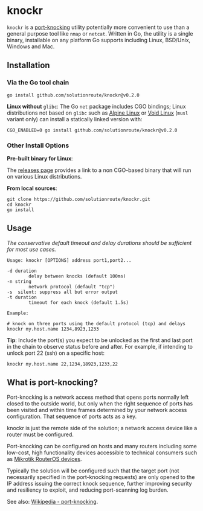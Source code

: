 # knockr

`knockr` is a [port-knocking](https://en.wikipedia.org/wiki/Port_knocking)
utility potentially more convenient to use than a general purpose tool like 
`nmap` or `netcat`. Written in Go, the utility is a single binary, installable 
on any platform Go supports including Linux, BSD/Unix, Windows and Mac.

## Installation

### Via the Go tool chain

    go install github.com/solutionroute/knockr@v0.2.0

**Linux without** `glibc`: The Go `net` package includes CGO bindings; Linux
distributions not based on `glibc` such as [Alpine
Linux](https://www.alpinelinux.org/) or [Void Linux](https://voidlinux.org/)
(`musl` variant only) can install a statically linked version with:

    CGO_ENABLED=0 go install github.com/solutionroute/knockr@v0.2.0

### Other Install Options 

**Pre-built binary for Linux**:

The [releases page](https://github.com/solutionroute/knockr/releases)
provides a link to a non CGO-based binary that will run on various
Linux distributions.

**From local sources**:

    git clone https://github.com/solutionroute/knockr.git
    cd knockr
    go install 

## Usage

*The conservative default timeout and delay durations should be sufficient for
most use cases.*

    Usage: knockr [OPTIONS] address port1,port2...

    -d duration
            delay between knocks (default 100ms)
    -n string
            network protocol (default "tcp")
    -s	silent: suppress all but error output
    -t duration
            timeout for each knock (default 1.5s)

    Example:

    # knock on three ports using the default protocol (tcp) and delays
    knockr my.host.name 1234,8923,1233

**Tip**: Include the port(s) you expect to be unlocked as the first and last
port in the chain to observe status before and after. For example, if intending
to unlock port 22 (ssh) on a specific host:

    knockr my.host.name 22,1234,18923,1233,22

## What is port-knocking?

Port-knocking is a network access method that opens ports normally left closed
to the outside world, but only when the right sequence of ports has been
visited and within time frames determined by your network access configuration.
That sequence of ports acts as a key.

knockr is just the remote side of the solution; a network access device like a
router must be configured.

Port-knocking can be configured on hosts and many routers including some
low-cost, high functionality devices accessible to technical consumers such as
[Mikrotik RouterOS devices](https://help.mikrotik.com/docs/display/ROS/Port+knocking).

Typically the solution will be configured such that the target port (not
necessarily specified in the port-knocking requests) are only opened to the IP
address issuing the correct knock sequence, further improving security and
resiliency to exploit, and reducing port-scanning log burden.

See also: [Wikipedia - port-knocking](https://en.wikipedia.org/wiki/Port_knocking).
